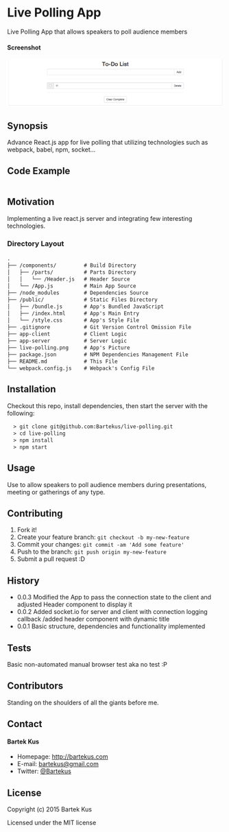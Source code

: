 Live Polling App
======

Live Polling App that allows speakers to poll audience members

#### Screenshot

![Screenshot software](https://raw.githubusercontent.com/Bartekus/live-polling/master/live-polling.png "screenshot software")

## Synopsis

Advance React.js app for live polling that utilizing technologies such as webpack, babel, npm, socket... 

## Code Example

```

```

## Motivation

Implementing a live react.js server and integrating few interesting technologies.

### Directory Layout

```
.
├── /components/         # Build Directory
│   ├── /parts/          # Parts Directory
│   │   └── /Header.js   # Header Source
│   └── /App.js          # Main App Source
├── /node_modules        # Dependencies Source
├── /public/             # Static Files Directory
│   ├── /bundle.js       # App's Bundled JavaScript
│   ├── /index.html      # App's Main Entry
│   └── /style.css       # App's Style File
├── .gitignore           # Git Version Control Omission File
├── app-client           # Client Logic
├── app-server           # Server Logic
├── live-polling.png     # App's Picture
├── package.json         # NPM Dependencies Management File
├── README.md            # This File
└── webpack.config.js    # Webpack's Config File
```

## Installation

Checkout this repo, install dependencies, then start the server with the following:

```
  > git clone git@github.com:Bartekus/live-polling.git
  > cd live-polling
  > npm install
  > npm start
```

## Usage

Use to allow speakers to poll audience members during presentations, meeting or gatherings of any type.

## Contributing

1. Fork it!
2. Create your feature branch: `git checkout -b my-new-feature`
3. Commit your changes: `git commit -am 'Add some feature'`
4. Push to the branch: `git push origin my-new-feature`
5. Submit a pull request :D

## History

* 0.0.3 Modified the App to pass the connection state to the client and adjusted Header component to display it
* 0.0.2 Added socket.io for server and client with connection logging callback /added header component with dynamic title
* 0.0.1 Basic structure, dependencies and functionality implemented

## Tests

Basic non-automated manual browser test aka no test :P

## Contributors

Standing on the shoulders of all the giants before me.

## Contact
#### Bartek Kus
* Homepage: http://bartekus.com
* E-mail: bartekus@gmail.com
* Twitter: [@Bartekus](https://twitter.com/Bartekus "Bartekus on twitter")

## License

Copyright (c) 2015 Bartek Kus

Licensed under the MIT license
